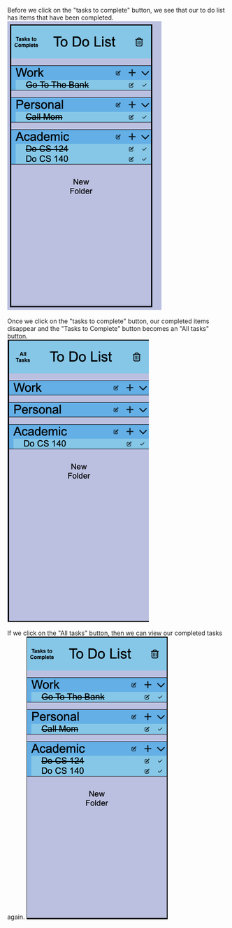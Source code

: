 Before we click on the "tasks to complete" button, we see that our to do list has items that have been completed.
![BeforeTasksToComplete](BeforeTasksToComplete.png)

Once we click on the "tasks to complete" button, our completed items disappear and the 
"Tasks to Complete" button becomes an "All tasks" button.  
![AfterTasksToComplete](AfterTasksToComplete.png)

If we click on the "All tasks" button, then we can view our completed tasks again.
![AllTasks](AllTasks.png)